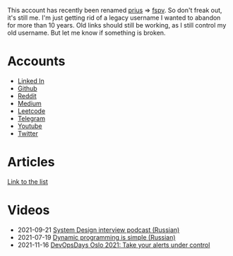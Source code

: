 This account has recently been renamed [prius](https://github.com/prius) => [fspv](https://github.com/fspv). So don't freak out, it's still me. I'm just getting rid of a legacy username I wanted to abandon for more than 10 years. Old links should still be working, as I still control my old username. But let me know if something is broken.

# Accounts
* [Linked In](https://linkedin.com/in/pvs)
* [Github](https://github.com/prius)
* [Reddit](https://www.reddit.com/user/omgitspavel)
* [Medium](https://medium.com/@pv.safronov/membership)
* [Leetcode](https://leetcode.com/omgitspavel/)
* [Telegram](https://t.me/omgitsblog)
* [Youtube](https://www.youtube.com/channel/UCMKU5FYT4b0ojZd4JOgTIkg)
* [Twitter](https://twitter.com/omgitspavel)

# Articles
[Link to the list](/ARTICLES.md)

# Videos
* 2021-09-21 [System Design interview podcast (Russian)](https://www.youtube.com/watch?v=TyNo3oqSJ8k)
* 2021-07-19 [Dynamic programming is simple (Russian)](https://www.youtube.com/watch?v=6c916SvCCOA)
* 2021-11-16 [DevOpsDays Oslo 2021: Take your alerts under control](https://www.youtube.com/watch?v=gULBZdgkPpg)
